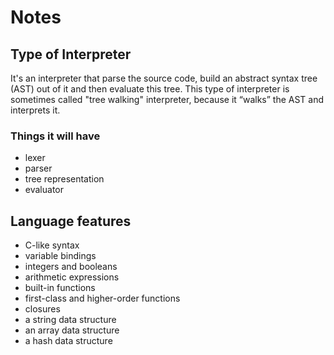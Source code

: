 # Notes

## Type of Interpreter

It's an interpreter that parse the source code, build an abstract syntax tree (AST) out of it and then evaluate this tree. This type of interpreter is sometimes called "tree walking" interpreter, because it “walks” the AST and interprets it.

### Things it will have

- lexer
- parser
- tree representation
- evaluator

## Language features

- C-like syntax
- variable bindings
- integers and booleans
- arithmetic expressions
- built-in functions
- first-class and higher-order functions
- closures
- a string data structure
- an array data structure
- a hash data structure
